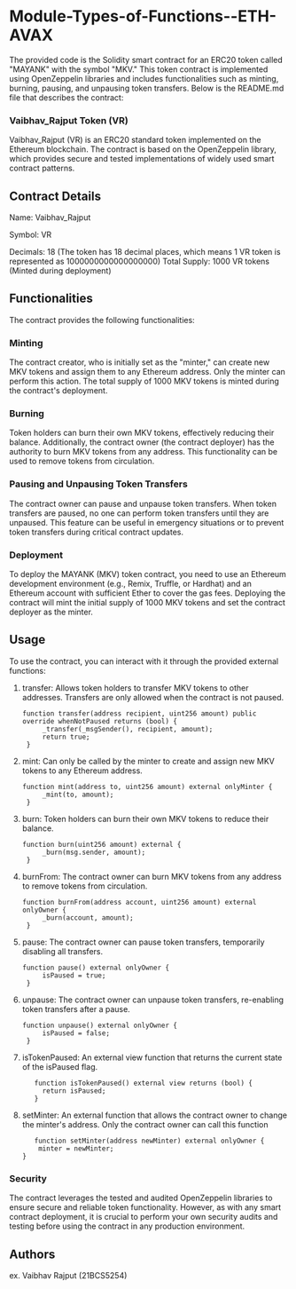 # Module-Types-of-Functions--ETH-AVAX

The provided code is the Solidity smart contract for an ERC20 token called "MAYANK" with the symbol "MKV." This token contract is implemented using OpenZeppelin libraries and includes functionalities such as minting, burning, pausing, and unpausing token transfers. Below is the README.md file that describes the contract:

### Vaibhav_Rajput Token (VR)
Vaibhav_Rajput (VR) is an ERC20 standard token implemented on the Ethereum blockchain. The contract is based on the OpenZeppelin library, which provides secure and tested implementations of widely used smart contract patterns.

## Contract Details

Name: Vaibhav_Rajput

Symbol: VR

Decimals: 18 (The token has 18 decimal places, which means 1 VR token is represented as 1000000000000000000)
Total Supply: 1000 VR tokens (Minted during deployment)

## Functionalities
The contract provides the following functionalities:

### Minting
The contract creator, who is initially set as the "minter," can create new MKV tokens and assign them to any Ethereum address. Only the minter can perform this action. The total supply of 1000 MKV tokens is minted during the contract's deployment.

### Burning
Token holders can burn their own MKV tokens, effectively reducing their balance. Additionally, the contract owner (the contract deployer) has the authority to burn MKV tokens from any address. This functionality can be used to remove tokens from circulation.

### Pausing and Unpausing Token Transfers
The contract owner can pause and unpause token transfers. When token transfers are paused, no one can perform token transfers until they are unpaused. This feature can be useful in emergency situations or to prevent token transfers during critical contract updates.

### Deployment
To deploy the MAYANK (MKV) token contract, you need to use an Ethereum development environment (e.g., Remix, Truffle, or Hardhat) and an Ethereum account with sufficient Ether to cover the gas fees. Deploying the contract will mint the initial supply of 1000 MKV tokens and set the contract deployer as the minter.

## Usage
To use the contract, you can interact with it through the provided external functions:

1. transfer: Allows token holders to transfer MKV tokens to other addresses. Transfers are only allowed when the contract is not paused.
   ```
   function transfer(address recipient, uint256 amount) public override whenNotPaused returns (bool) {
        _transfer(_msgSender(), recipient, amount);
        return true;
    }
   ```
   
2. mint: Can only be called by the minter to create and assign new MKV tokens to any Ethereum address.
   ```
   function mint(address to, uint256 amount) external onlyMinter {
        _mint(to, amount);
    }
   ```
   
3. burn: Token holders can burn their own MKV tokens to reduce their balance.
   ```
   function burn(uint256 amount) external {
        _burn(msg.sender, amount);
    }
   ```
   
4. burnFrom: The contract owner can burn MKV tokens from any address to remove tokens from circulation.
   ```
   function burnFrom(address account, uint256 amount) external onlyOwner {
        _burn(account, amount);
    }
   ```
   
5. pause: The contract owner can pause token transfers, temporarily disabling all transfers.
   ```
   function pause() external onlyOwner {
        isPaused = true;
    }
   ```
   
6. unpause: The contract owner can unpause token transfers, re-enabling token transfers after a pause.
   ```
   function unpause() external onlyOwner {
        isPaused = false;
    }
   ```

7. isTokenPaused: An external view function that returns the current state of the isPaused flag.
   ```
      function isTokenPaused() external view returns (bool) {
        return isPaused;
      }
   ```

8. setMinter: An external function that allows the contract owner to change the minter's address. Only the contract owner can call this function
    ```
       function setMinter(address newMinter) external onlyOwner {
        minter = newMinter;
    }
    ```
     
### Security
The contract leverages the tested and audited OpenZeppelin libraries to ensure secure and reliable token functionality. However, as with any smart contract deployment, it is crucial to perform your own security audits and testing before using the contract in any production environment.

## Authors
ex. Vaibhav Rajput (21BCS5254)


